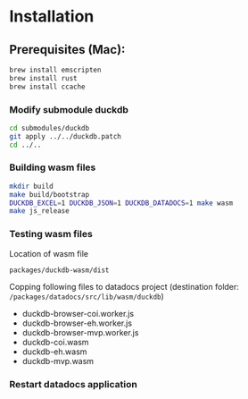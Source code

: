 # Installation

## Prerequisites (Mac):

```sh
brew install emscripten
brew install rust
brew install ccache
```

### Modify submodule duckdb

```sh
cd submodules/duckdb
git apply ../../duckdb.patch
cd ../..
```

### Building wasm files

```sh
mkdir build
make build/bootstrap
DUCKDB_EXCEL=1 DUCKDB_JSON=1 DUCKDB_DATADOCS=1 make wasm
make js_release
```

### Testing wasm files

Location of wasm file

```
packages/duckdb-wasm/dist
```

Copping following files to datadocs project (destination folder: `/packages/datadocs/src/lib/wasm/duckdb`)

-   duckdb-browser-coi.worker.js
-   duckdb-browser-eh.worker.js
-   duckdb-browser-mvp.worker.js
-   duckdb-coi.wasm
-   duckdb-eh.wasm
-   duckdb-mvp.wasm

### Restart datadocs application
